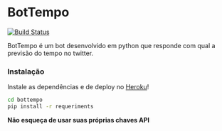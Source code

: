 # BotTempo


[![Build Status](https://travis-ci.org/joemccann/dillinger.svg?branch=master)](https://travis-ci.org/joemccann/dillinger)

BotTempo é um bot desenvolvido em python que responde com qual a previsão do tempo no twitter.


### Instalação

Instale as dependências e de deploy no [Heroku](https://dashboard.heroku.com/)!

```sh
cd bottempo
pip install -r requeriments
```

**Não esqueça de usar suas próprias chaves API**
